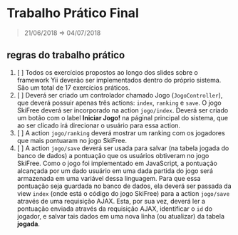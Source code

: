# Trabalho Prático Final
> 21/06/2018 ⇒ 04/07/2018

## regras do trabalho prático

1. [ ] Todos os exercícios propostos ao longo dos slides sobre o framework Yii deverão ser implementados dentro do próprio sistema. São um total de 17 exercícios práticos.
2. [ ] Deverá ser criado um controlador chamado Jogo (`JogoController`), que deverá possuir apenas três actions: `index`, `ranking` e `save`. O jogo SkiFree deverá ser incorporado na action `jogo/index`. Deverá ser criado um botão com o label **Iniciar Jogo!** na páginal principal do sistema, que ao ser clicado irá direcionar o usuário para essa action.
3. [ ] A action `jogo/ranking` deverá mostrar um ranking com os jogadores que mais pontuaram no jogo SkiFree.
4. [ ] A action `jogo/save` deverá ser usada para salvar (na tabela jogada do banco de dados) a pontuação que os usuários obtiveram no jogo SkiFree. Como o jogo foi implementado em JavaScript, a pontuação alcançada por um dado usuário em uma dada partida do jogo será armazenada em uma variável dessa linguagem. Para que essa pontuação seja guardada no banco de dados, ela deverá ser passada da view `index` (onde está o código do jogo SkiFree) para a action `jogo/save` através de uma requisição AJAX. Esta, por sua vez, deverá ler a pontuação enviada através da requisição AJAX, identificar o `id` do jogador, e salvar tais dados em uma nova linha (ou atualizar) da tabela **jogada**.
